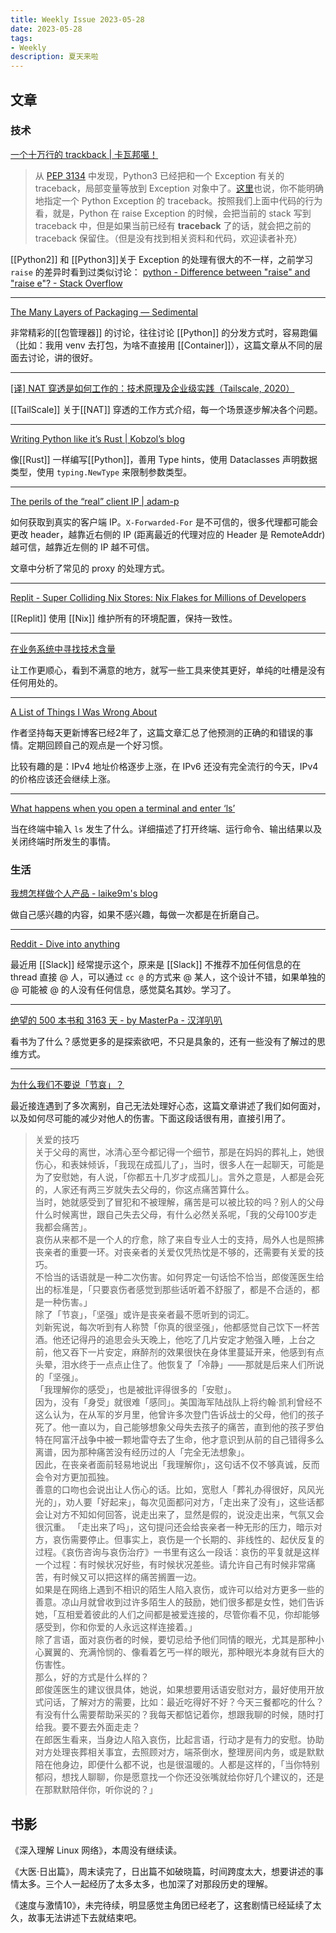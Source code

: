 ```yaml
---
title: Weekly Issue 2023-05-28
date: 2023-05-28
tags:
- Weekly
description: 夏天来啦
---
```



## 文章

### 技术
[一个十万行的 trackback | 卡瓦邦噶！](https://www.kawabangga.com/posts/5085)

> 从 [PEP 3134](https://peps.python.org/pep-3134/) 中发现，Python3 已经把和一个 Exception 有关的 traceback，局部变量等放到 Exception 对象中了。[这里](https://python.readthedocs.io/en/latest/whatsnew/3.0.html?highlight=__traceback__)也说，你不能明确地指定一个 Python Exception 的 traceback。按照我们上面中代码的行为看，就是，Python 在 raise Exception 的时候，会把当前的 stack 写到 traceback 中，但是如果当前已经有 **traceback** 了的话，就会把之前的 traceback 保留住。（但是没有找到相关资料和代码，欢迎读者补充）  

[[Python2]] 和 [[Python3]]关于 Exception 的处理有很大的不一样，之前学习 `raise` 的差异时看到过类似讨论： [python - Difference between "raise" and "raise e"? - Stack Overflow](https://stackoverflow.com/questions/36153805/difference-between-raise-and-raise-e)


---

[The Many Layers of Packaging — Sedimental](https://sedimental.org/the_packaging_gradient.html)

非常精彩的[[包管理器]] 的讨论，往往讨论 [[Python]] 的分发方式时，容易跑偏（比如：我用 venv 去打包，为啥不直接用 [[Container]]），这篇文章从不同的层面去讨论，讲的很好。

---

[[译] NAT 穿透是如何工作的：技术原理及企业级实践（Tailscale, 2020）](http://arthurchiao.art/blog/how-nat-traversal-works-zh/)

[[TailScale]] 关于[[NAT]] 穿透的工作方式介绍，每一个场景逐步解决各个问题。

---

[Writing Python like it’s Rust | Kobzol’s blog](https://kobzol.github.io/rust/python/2023/05/20/writing-python-like-its-rust.html)

像[[Rust]] 一样编写[[Python]]，善用 Type hints，使用 Dataclasses 声明数据类型，使用 `typing.NewType` 来限制参数类型。

---

[The perils of the “real” client IP | adam-p](https://adam-p.ca/blog/2022/03/x-forwarded-for/)

如何获取到真实的客户端 IP。`X-Forwarded-For` 是不可信的，很多代理都可能会更改 header，越靠近右侧的 IP (距离最近的代理对应的 Header 是 RemoteAddr)越可信，越靠近左侧的 IP 越不可信。

文章中分析了常见的 proxy 的处理方式。

---

[Replit - Super Colliding Nix Stores: Nix Flakes for Millions of Developers](https://blog.replit.com/super-colliding-nix-stores)

[[Replit]] 使用 [[Nix]] 维护所有的环境配置，保持一致性。


---

[在业务系统中寻找技术含量](https://xargin.com/seeking-for-high-tech-in-business-system-dev/)

让工作更顺心，看到不满意的地方，就写一些工具来使其更好，单纯的吐槽是没有任何用处的。

---

[A List of Things I Was Wrong About](https://matt-rickard.com/a-list-of-things-i-was-wrong-about)

作者坚持每天更新博客已经2年了，这篇文章汇总了他预测的正确的和错误的事情。定期回顾自己的观点是一个好习惯。

比较有趣的是：IPv4 地址价格逐步上涨，在 IPv6 还没有完全流行的今天，IPv4 的价格应该还会继续上涨。


--- 

[What happens when you open a terminal and enter ‘ls’](https://www.warp.dev/blog/what-happens-when-you-open-a-terminal-and-enter-ls)

当在终端中输入 `ls` 发生了什么。详细描述了打开终端、运行命令、输出结果以及关闭终端时所发生的事情。



### 生活

[我想怎样做个人产品 - laike9m's blog](https://laike9m.com/blog/wo-xiang-zen-yang-zuo-ge-ren-chan-pin,148/)

做自己感兴趣的内容，如果不感兴趣，每做一次都是在折磨自己。

---

[Reddit - Dive into anything](https://www.reddit.com/r/Slack/comments/10mhk2x/comment/j65l5o8/)

最近用 [[Slack]] 经常提示这个，原来是 [[Slack]] 不推荐不加任何信息的在 thread 直接 @ 人，可以通过 `cc @` 的方式来 @ 某人，这个设计不错，如果单独的 @ 可能被 @ 的人没有任何信息，感觉莫名其妙。学习了。

---

[绝望的 500 本书和 3163 天 - by MasterPa - 汉洋叭叭](https://hanyang.wtf/p/500-3163)

看书为了什么？感觉更多的是探索欲吧，不只是具象的，还有一些没有了解过的思维方式。

---

[为什么我们不要说「节哀」？](https://weibo.com/ttarticle/p/show?id=2309404905265056317673)

最近接连遇到了多次离别，自己无法处理好心态，这篇文章讲述了我们如何面对，以及如何尽可能的减少对他人的伤害。下面这段话很有用，直接引用了。

>关爱的技巧  
关于父母的离世，冰清心至今都记得一个细节，那是在妈妈的葬礼上，她很伤心，和表妹倾诉，「我现在成孤儿了」，当时，很多人在一起聊天，可能是为了安慰她，有人说，「你都五十几岁才成孤儿」。言外之意是，人都是会死的，人家还有两三岁就失去父母的，你这点痛苦算什么。  
当时，她就感受到了冒犯和不被理解，痛苦是可以被比较的吗？别人的父母什么时候离世，跟自己失去父母，有什么必然关系呢，「我的父母100岁走我都会痛苦」。  
哀伤从来都不是一个人的疗愈，除了来自专业人士的支持，局外人也是照拂丧亲者的重要一环。对丧亲者的关爱仅凭热忱是不够的，还需要有关爱的技巧。  
不恰当的话语就是一种二次伤害。如何界定一句话恰不恰当，郎俊莲医生给出的标准是，「只要哀伤者感觉到那些话听着不舒服了，都是不合适的，都是一种伤害。」  
除了「节哀」，「坚强」或许是丧亲者最不愿听到的词汇。  
刘新宪说，每次听到有人称赞「你真的很坚强」，他都感觉自己饮下一杯苦酒。他还记得丹的追思会头天晚上，他吃了几片安定才勉强入睡，上台之前，他又吞下一片安定，麻醉剂的效果很快在身体里蔓延开来，他感到有点头晕，泪水终于一点点止住了。他恢复了「冷静」——那就是后来人们所说的「坚强」。  
「我理解你的感受」，也是被批评得很多的「安慰」。  
因为，没有「身受」就很难「感同」。美国海军陆战队上将约翰·凯利曾经不这么认为，在从军的岁月里，他曾许多次登门告诉战士的父母，他们的孩子死了。他一直以为，自己能够想象父母失去孩子的痛苦，直到他的孩子罗伯特在阿富汗战争中被一颗地雷夺去了生命，他才意识到从前的自己错得多么离谱，因为那种痛苦没有经历过的人「完全无法想象」。  
因此，在丧亲者面前轻易地说出「我理解你」，这句话不仅不够真诚，反而会令对方更加孤独。  
善意的口吻也会说出让人伤心的话。比如，宽慰人「葬礼办得很好，风风光光的」，劝人要「好起来」，每次见面都问对方，「走出来了没有」，这些话都会让对方不知如何回答，说走出来了，显然是假的，说没走出来，气氛又会很沉重。
「走出来了吗」，这句提问还会给丧亲者一种无形的压力，暗示对方，哀伤需要停止。但事实上，哀伤是一个长期的、非线性的、起伏反复的过程。《哀伤咨询与哀伤治疗》一书里有这么一段话：哀伤的平复就是这样一个过程：有时候状况好些，有时候状况差些。请允许自己有时候非常痛苦，有时候又可以把这样的痛苦搁置一边。   
如果是在网络上遇到不相识的陌生人陷入哀伤，或许可以给对方更多一些的善意。凉山月就曾收到过许多陌生人的鼓励，她们很多都是女性，她们告诉她，「互相爱着彼此的人们之间都是被爱连接的，尽管你看不见，你却能够感受到，你和你爱的人永远这样连接着。」   
除了言语，面对哀伤者的时候，要切忌给予他们同情的眼光，尤其是那种小心翼翼的、充满怜悯的、像看着乞丐一样的眼光，那种眼光本身就有巨大的伤害性。   
那么，好的方式是什么样的？   
郎俊莲医生的建议很具体，她说，如果想要用话语安慰对方，最好使用开放式问话，了解对方的需要，比如：最近吃得好不好？今天三餐都吃的什么？有没有什么需要帮助采买的？我每天都惦记着你，想跟我聊的时候，随时打给我。要不要去外面走走？   
在郎医生看来，当身边人陷入哀伤，比起言语，行动才是有力的安慰。协助对方处理丧葬相关事宜，去照顾对方，端茶倒水，整理房间内务，或是默默陪在他身边，即便什么都不说，也是很温暖的。人都是这样的，「当你特别郁闷，想找人聊聊，你是愿意找一个你还没张嘴就给你好几个建议的，还是在那默默陪伴你，听你说的？」   

## 书影

《深入理解 Linux 网络》，本周没有继续读。

《大医·日出篇》，周末读完了，日出篇不如破晓篇，时间跨度太大，想要讲述的事情太多。三个人一起经历了太多太多，也加深了对那段历史的理解。

《速度与激情10》，未完待续，明显感觉主角团已经老了，这套剧情已经延续了太久，故事无法讲述下去就结束吧。
